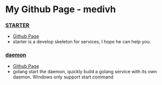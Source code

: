# My Github Page - medivh

### [STARTER](https://github.com/medivh-jay/starter)
* [Github Page](https://medivh-jay.github.io/starter/)
* starter is a develop skeleton for services, I hope he can help you.


### [daemon](https://github.com/medivh-jay/daemon)
* [Github Page](https://medivh-jay.github.io/daemon/)
* golang start the daemon, quickly build a golang service with its own daemon. Windows only support start command
